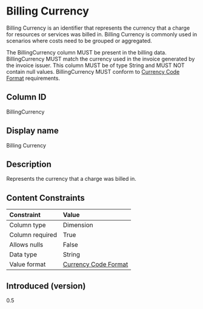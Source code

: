 # Billing Currency

Billing Currency is an identifier that represents the currency that a charge for resources or services was billed in. Billing Currency is commonly used in scenarios where costs need to be grouped or aggregated.

The BillingCurrency column MUST be present in the billing data. BillingCurrency MUST match the currency used in the invoice generated by the invoice issuer. This column MUST be of type String and MUST NOT contain null values. BillingCurrency MUST conform to [Currency Code Format](#currencycodeformat) requirements.

## Column ID

BillingCurrency

## Display name

Billing Currency

## Description

Represents the currency that a charge was billed in.

## Content Constraints

| Constraint      | Value                               |
|:----------------|:------------------------------------|
| Column type     | Dimension                           |
| Column required | True                                |
| Allows nulls    | False                               |
| Data type       | String                              |
| Value format    | [Currency Code Format](#currencycodeformat) |

## Introduced (version)

0.5

